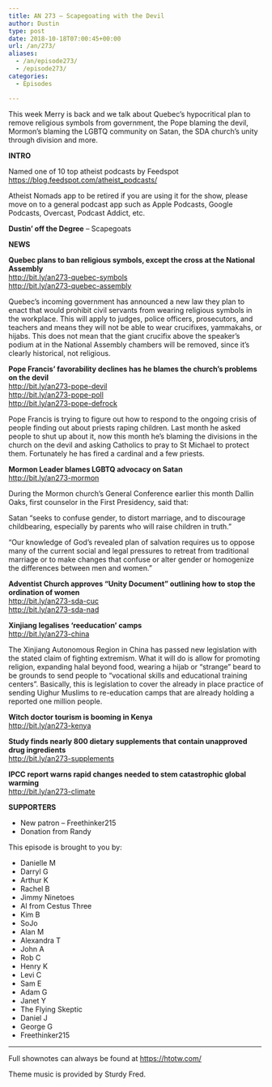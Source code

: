 ```yaml
---
title: AN 273 – Scapegoating with the Devil
author: Dustin
type: post
date: 2018-10-18T07:00:45+00:00
url: /an/273/
aliases:
  - /an/episode273/
  - /episode273/
categories:
  - Episodes

---
```

<div id="buzzsprout-player-10552836"></div><script src="https://www.buzzsprout.com/1983601/10552836-episode-273-scapegoating-with-the-devil.js?container_id=buzzsprout-player-10552836&player=small" type="text/javascript" charset="utf-8"></script>
  
This week Merry is back and we talk about Quebec&#8217;s hypocritical plan to remove religious symbols from government, the Pope blaming the devil, Mormon&#8217;s blaming the LGBTQ community on Satan, the SDA church&#8217;s unity through division and more.  
<!--more-->

**INTRO**

Named one of 10 top atheist podcasts by Feedspot  
<a href="https://blog.feedspot.com/atheist_podcasts/" target="_blank" rel="noopener">https://blog.feedspot.com/atheist_podcasts/</a>

Atheist Nomads app to be retired if you are using it for the show, please move on to a general podcast app such as Apple Podcasts, Google Podcasts, Overcast, Podcast Addict, etc.

**Dustin’ off the Degree** &#8211; Scapegoats

**NEWS**

**Quebec plans to ban religious symbols, except the cross at the National Assembly**  
<a href="http://bit.ly/an273-quebec-symbols" target="_blank" rel="noopener">http://bit.ly/an273-quebec-symbols</a>  
<a href="http://bit.ly/an273-quebec-assembly" target="_blank" rel="noopener">http://bit.ly/an273-quebec-assembly</a>

Quebec’s incoming government has announced a new law they plan to enact that would prohibit civil servants from wearing religious symbols in the workplace. This will apply to judges, police officers, prosecutors, and teachers and means they will not be able to wear crucifixes, yammakahs, or hijabs. This does not mean that the giant crucifix above the speaker’s podium at in the National Assembly chambers will be removed, since it’s clearly historical, not religious.

**Pope Francis’ favorability declines has he blames the church’s problems on the devil**  
<a href="http://bit.ly/an273-pope-devil" target="_blank" rel="noopener">http://bit.ly/an273-pope-devil</a>  
<a href="http://bit.ly/an273-pope-poll" target="_blank" rel="noopener">http://bit.ly/an273-pope-poll</a>  
<a href="http://bit.ly/an273-pope-defrock" target="_blank" rel="noopener">http://bit.ly/an273-pope-defrock</a>

Pope Francis is trying to figure out how to respond to the ongoing crisis of people finding out about priests raping children. Last month he asked people to shut up about it, now this month he’s blaming the divisions in the church on the devil and asking Catholics to pray to St Michael to protect them. Fortunately he has fired a cardinal and a few priests.

**Mormon Leader blames LGBTQ advocacy on Satan**  
<a href="http://bit.ly/an273-mormon" target="_blank" rel="noopener">http://bit.ly/an273-mormon</a>

During the Mormon church’s General Conference earlier this month Dallin Oaks, first counselor in the First Presidency, said that:

Satan “seeks to confuse gender, to distort marriage, and to discourage childbearing, especially by parents who will raise children in truth.”

“Our knowledge of God’s revealed plan of salvation requires us to oppose many of the current social and legal pressures to retreat from traditional marriage or to make changes that confuse or alter gender or homogenize the differences between men and women.”

**Adventist Church approves &#8220;Unity Document&#8221; outlining how to stop the ordination of women**  
<a href="http://bit.ly/an273-sda-cuc" target="_blank" rel="noopener">http://bit.ly/an273-sda-cuc</a>  
<a href="http://bit.ly/an273-sda-nad" target="_blank" rel="noopener">http://bit.ly/an273-sda-nad</a>

**Xinjiang legalises &#8216;reeducation&#8217; camps**  
<a href="http://bit.ly/an273-china" target="_blank" rel="noopener">http://bit.ly/an273-china</a>

The Xinjiang Autonomous Region in China has passed new legislation with the stated claim of fighting extremism. What it will do is allow for promoting religion, expanding halal beyond food, wearing a hijab or “strange” beard to be grounds to send people to “vocational skills and educational training centers”. Basically, this is legislation to cover the already in place practice of sending Uighur Muslims to re-education camps that are already holding a reported one million people.

**Witch doctor tourism is booming in Kenya**  
<a href="http://bit.ly/an273-kenya" target="_blank" rel="noopener">http://bit.ly/an273-kenya</a>

**Study finds nearly 800 dietary supplements that contain unapproved drug ingredients**  
<a href="http://bit.ly/an273-supplements" target="_blank" rel="noopener">http://bit.ly/an273-supplements</a>

**IPCC report warns rapid changes needed to stem catastrophic global warming**  
<a href="http://bit.ly/an273-climate" target="_blank" rel="noopener">http://bit.ly/an273-climate</a>

**SUPPORTERS**  
* New patron &#8211; Freethinker215  
* Donation from Randy

This episode is brought to you by:

  * Danielle M
  * Darryl G
  * Arthur K
  * Rachel B
  * Jimmy Ninetoes
  * Al from Cestus Three
  * Kim B
  * SoJo
  * Alan M
  * Alexandra T
  * John A
  * Rob C
  * Henry K
  * Levi C
  * Sam E
  * Adam G
  * Janet Y
  * The Flying Skeptic
  * Daniel J
  * George G
  * Freethinker215

<hr width="500" />

Full shownotes can always be found at <https://htotw.com/>  

Theme music is provided by Sturdy Fred.